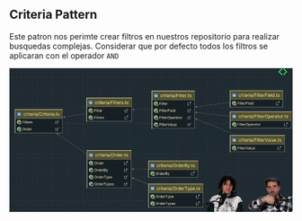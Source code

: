 ## Criteria Pattern
Este patron nos perimte crear filtros en nuestros repositorio para realizar busquedas complejas.
Considerar que por defecto todos los filtros se aplicaran con el operador `AND` 


![img.png](img.png)
